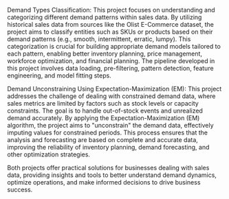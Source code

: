 

Demand Types Classification:
This project focuses on understanding and categorizing different demand patterns within sales data. By utilizing historical sales data from sources like the Olist E-Commerce dataset, the project aims to classify entities such as SKUs or products based on their demand patterns (e.g., smooth, intermittent, erratic, lumpy). This categorization is crucial for building appropriate demand models tailored to each pattern, enabling better inventory planning, price management, workforce optimization, and financial planning. The pipeline developed in this project involves data loading, pre-filtering, pattern detection, feature engineering, and model fitting steps.

Demand Unconstraining Using Expectation-Maximization (EM):
This project addresses the challenge of dealing with constrained demand data, where sales metrics are limited by factors such as stock levels or capacity constraints. The goal is to handle out-of-stock events and unrealized demand accurately. By applying the Expectation-Maximization (EM) algorithm, the project aims to "unconstrain" the demand data, effectively imputing values for constrained periods. This process ensures that the analysis and forecasting are based on complete and accurate data, improving the reliability of inventory planning, demand forecasting, and other optimization strategies.

Both projects offer practical solutions for businesses dealing with sales data, providing insights and tools to better understand demand dynamics, optimize operations, and make informed decisions to drive business success.
